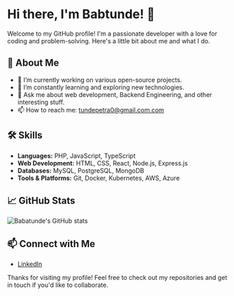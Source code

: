 # Hi there, I'm Babtunde! 👋

Welcome to my GitHub profile! I'm a passionate developer with a love for coding and problem-solving. Here's a little bit about me and what I do.

## 🚀 About Me

- 🔭 I’m currently working on various open-source projects.
- 🌱 I’m constantly learning and exploring new technologies.
- 💬 Ask me about web development, Backend Engineering, and other interesting stuff.
- 📫 How to reach me: [tundepetra0@gmail.com.com](mailto:tundepetra0@gmail.com)

## 🛠️ Skills

- **Languages:** PHP, JavaScript, TypeScript
- **Web Development:** HTML, CSS, React, Node.js, Express.js
- **Databases:** MySQL, PostgreSQL, MongoDB
- **Tools & Platforms:** Git, Docker, Kubernetes, AWS, Azure

## 📈 GitHub Stats

![Babatunde's GitHub stats](https://github-readme-stats.vercel.app/api?username=Bois1&show_icons=true&theme=radical)

## 📫 Connect with Me

- [LinkedIn]((https://www.linkedin.com/in/babatunde-o-84119818b/))

Thanks for visiting my profile! Feel free to check out my repositories and get in touch if you'd like to collaborate.
